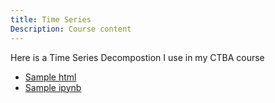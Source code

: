 ```yaml
---
title: Time Series
Description: Course content
---
```


Here is a Time Series Decompostion I use in my CTBA course
- [Sample html](Sample.html)
- [Sample ipynb](Sample.ipynb)
